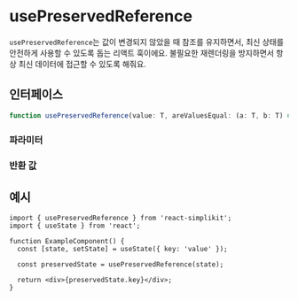# usePreservedReference

`usePreservedReference`는 값이 변경되지 않았을 때 참조를 유지하면서, 최신 상태를 안전하게 사용할 수 있도록 돕는 리액트 훅이에요. 불필요한 재렌더링을 방지하면서 항상 최신 데이터에 접근할 수 있도록 해줘요.

## 인터페이스

```ts
function usePreservedReference(value: T, areValuesEqual: (a: T, b: T) => boolean): T;
```

### 파라미터

<Interface
  required
  name="value"
  type="T"
  description="참조를 유지할 값이에요. 상태 값이 비교 후 변경되면 새로운 참조를 반환해요."
/>

<Interface
  name="areValuesEqual"
  type="(a: T, b: T) => boolean"
  description="두 값이 같은지 여부를 결정하는 선택적 함수에요. 기본적으로 <code>JSON.stringify</code>를 사용하여 비교해요."
/>

### 반환 값

<Interface
  name=""
  type="T"
  description="값이 이전 것과 같다고 간주되면 동일한 참조를, 그렇지 않으면 새로운 참조를 반환해요."
/>

## 예시

```tsx
import { usePreservedReference } from 'react-simplikit';
import { useState } from 'react';

function ExampleComponent() {
  const [state, setState] = useState({ key: 'value' });

  const preservedState = usePreservedReference(state);

  return <div>{preservedState.key}</div>;
}
```
